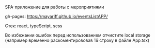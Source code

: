 SPA-приложение для работы с мероприятиями

gh-pages: https://mayariff.github.io/eventsListAPP/

Стек: react, typeScript, scss

Во избежании ошибок перед использованием отчистите local storage
(например временно раскоментирововав 16 строку в файле App.tsx)